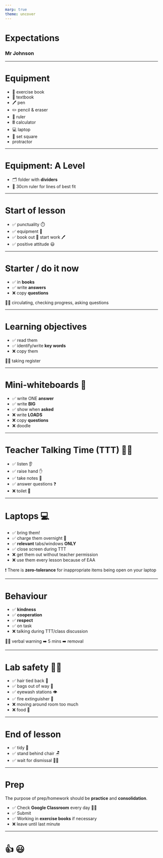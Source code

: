 ```yaml
---
marp: true
theme: uncover
---
```


<!-- class: invert -->

# Expectations

### Mr Johnson

---

# Equipment

- :blue_book: exercise book
- :book: textbook
- :pen: pen
- :pencil2: pencil & eraser
- :straight_ruler: ruler
- &#x1F5A9; calculator
- :computer: laptop
- :triangular_ruler: set square
- protractor

---

# Equipment: A Level

- :card_index_dividers: folder with **dividers**
- :straight_ruler: 30cm ruler for lines of best fit

---

# Start of lesson

- :white_check_mark: punctuality :stopwatch:
- :white_check_mark: equipment :pencil:
- :white_check_mark: book out :book: start work :pen:
- :white_check_mark: positive attitude :smiley:

---

# Starter / do it now

- :white_check_mark: in **books**
- :white_check_mark: write **answers**
- :x: copy **questions**

:teacher: circulating, checking progress, asking questions

---

# Learning objectives

- :white_check_mark: read them
- :white_check_mark: identify/write **key words**
- :x: copy them

:teacher: taking register

---

# Mini-whiteboards :memo:

- :white_check_mark: write ONE **answer**
- :white_check_mark: write **BIG**
- :white_check_mark: show when **asked**
- :x: write **LOADS**
- :x: copy **questions**
- :x: doodle

---

# Teacher Talking Time (TTT) :teacher:

- :white_check_mark: listen :ear:
- :white_check_mark: raise hand :hand:
- :white_check_mark: take notes :blue_book:
- :white_check_mark: answer questions :question:
- :x: toilet :toilet:

---

# Laptops :computer:

- :white_check_mark: bring them!
- :white_check_mark: charge them overnight :crescent_moon:
- :white_check_mark: **relevant** tabs/windows **ONLY**
- :white_check_mark: close screen during TTT
- :x: get them out without teacher permission
- :x: use them every lesson because of EAA

:exclamation: There is **zero-tolerance** for inappropriate items being open on your laptop

---

# Behaviour

- :white_check_mark: **kindness**
- :white_check_mark: **cooperation**
- :white_check_mark: **respect**
- :white_check_mark: on task
- :x: talking during TTT/class discussion

:teacher: verbal warning :arrow_right: 5 mins :arrow_right: removal

---

# Lab safety :scientist:

- :white_check_mark: hair tied back :girl:
- :white_check_mark: bags out of way :school_satchel:
- :white_check_mark: eyewash stations :eye:
- :white_check_mark: fire extinguisher :fire_extinguisher:
- :x: moving around room too much
- :x: food :fries:

---

# End of lesson

- :white_check_mark: tidy :broom:
- :white_check_mark: stand behind chair :chair:
- :white_check_mark: wait for dismissal :teacher:

---

# Prep

The purpose of prep/homework should be **practice** and **consolidation**.

- :white_check_mark: Check **Google Classroom** every day :teacher:
- :white_check_mark: Submit
- :white_check_mark: Working in **exercise books** if necessary
- :x: leave until last minute

---

# <!-- fit--> :+1: :smiley:
